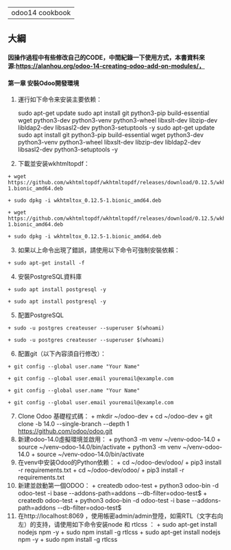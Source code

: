 <table>
    <tr>
        <td>odoo14 cookbook</td>
    </tr>
</table>

## 大綱
#### 因操作過程中有些修改自己的CODE，中間紀錄一下使用方式，本書資料來源:https://alanhou.org/odoo-14-creating-odoo-add-on-modules/，

#### 第一章 安裝Odoo開發環境
  1. 運行如下命令来安装主要依赖：
     >
        sudo apt-get update
        sudo apt install git python3-pip build-essential wget python3-dev python3-venv python3-wheel libxslt-dev libzip-dev libldap2-dev libsasl2-dev python3-setuptools -y
        sudo apt-get update
        sudo apt install git python3-pip build-essential wget python3-dev python3-venv python3-wheel libxslt-dev libzip-dev libldap2-dev libsasl2-dev python3-setuptools -y
    
  2. 下載並安装wkhtmltopdf：
  
    + wget https://github.com/wkhtmltopdf/wkhtmltopdf/releases/download/0.12.5/wkhtmltox_0.12.5-1.bionic_amd64.deb
    
    + sudo dpkg -i wkhtmltox_0.12.5-1.bionic_amd64.deb
    
    + wget https://github.com/wkhtmltopdf/wkhtmltopdf/releases/download/0.12.5/wkhtmltox_0.12.5-1.bionic_amd64.deb
    
    + sudo dpkg -i wkhtmltox_0.12.5-1.bionic_amd64.deb
    
  3. 如果以上命令出現了錯誤，請使用以下命令可強制安裝依賴：
  
    + sudo apt-get install -f
    
  4. 安裝PostgreSQL資料庫
  
    + sudo apt install postgresql -y
    
    + sudo apt install postgresql -y
    
  5. 配置PostgreSQL
  
    + sudo -u postgres createuser --superuser $(whoami)
    
    + sudo -u postgres createuser --superuser $(whoami)
    
  6. 配置git（以下內容須自行修改）：
  
    + git config --global user.name "Your Name"
    
    + git config --global user.email youremail@example.com
    
    + git config --global user.name "Your Name"
    
    + git config --global user.email youremail@example.com
    
  7. Clone Odoo 基礎程式碼：
    + mkdir ~/odoo-dev
    + cd ~/odoo-dev
    + git clone -b 14.0 --single-branch --depth 1 https://github.com/odoo/odoo.git
  8. 新建odoo-14.0虛擬環境並啟用：
    + python3 -m venv ~/venv-odoo-14.0
    + source ~/venv-odoo-14.0/bin/activate
    +  python3 -m venv ~/venv-odoo-14.0
    + source ~/venv-odoo-14.0/bin/activate
  9. 在venv中安装Odoo的Python依赖：
    + cd ~/odoo-dev/odoo/
    + pip3 install -r requirements.txt
    + cd ~/odoo-dev/odoo/
    + pip3 install -r requirements.txt
  10. 新建並啟動第一個ODOO：
    + createdb odoo-test
    + python3 odoo-bin -d odoo-test -i base --addons-path=addons --db-filter=odoo-test$
    + createdb odoo-test
    + python3 odoo-bin -d odoo-test -i base --addons-path=addons --db-filter=odoo-test$
  11. 在http://localhost:8069 ，使用帳密admin/admin登陸，如需RTL（文字右向左）的支持，请使用如下命令安装node 和 rtlcss ：
    + sudo apt-get install nodejs npm -y
    + sudo npm install -g rtlcss
    + sudo apt-get install nodejs npm -y
    + sudo npm install -g rtlcss
